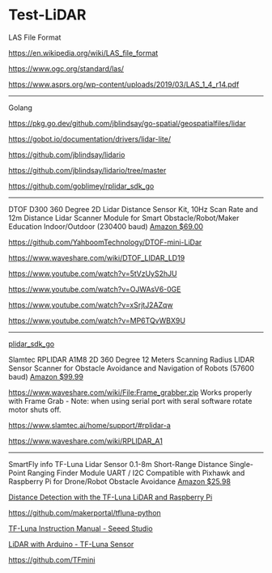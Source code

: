 # Test-LiDAR
LAS File Format

https://en.wikipedia.org/wiki/LAS_file_format

https://www.ogc.org/standard/las/

https://www.asprs.org/wp-content/uploads/2019/03/LAS_1_4_r14.pdf

 ------------------------------
 
  Golang

https://pkg.go.dev/github.com/jblindsay/go-spatial/geospatialfiles/lidar

https://gobot.io/documentation/drivers/lidar-lite/

https://github.com/jblindsay/lidario

https://github.com/jblindsay/lidario/tree/master

https://github.com/goblimey/rplidar_sdk_go

---------------------------

DTOF D300 360 Degree 2D Lidar Distance Sensor Kit, 10Hz Scan Rate and 12m Distance Lidar Scanner Module for Smart Obstacle/Robot/Maker Education Indoor/Outdoor  (230400 baud)
[Amazon $69.00 ](https://www.amazon.com/DTOF-D300-Distance-Obstacle-Education/dp/B0B1V8D36H/ref=sr_1_44?keywords=WayPonDEV&qid=1691066606&sr=8-44)

https://github.com/YahboomTechnology/DTOF-mini-LiDar

https://www.waveshare.com/wiki/DTOF_LIDAR_LD19

https://www.youtube.com/watch?v=5tVzUyS2hJU

https://www.youtube.com/watch?v=OJWAsV6-0GE

https://www.youtube.com/watch?v=xSrjtJ2AZqw 

https://www.youtube.com/watch?v=MP6TQvWBX9U

---------------------------

[ plidar_sdk_go]( https://github.com/goblimey/rplidar_sdk_go)

Slamtec RPLIDAR A1M8 2D 360 Degree 12 Meters Scanning Radius LIDAR Sensor Scanner for Obstacle Avoidance and Navigation of Robots (57600 baud)
[ Amazon $99.99  ](https://www.amazon.com/Slamtec-RPLIDAR-Scanning-Avoidance-Navigation/dp/B07TJW5SXF/ref=asc_df_B07TJW5SXF/?tag=hyprod-20&linkCode=df0&hvadid=385584089652&hvpos=&hvnetw=g&hvrand=17746036695425600631&hvpone=&hvptwo=&hvqmt=&hvdev=c&hvdvcmdl=&hvlocint=&hvlocphy=1023756&hvtargid=pla-833793200531&psc=1&tag=&ref=&adgrpid=76780761017&hvpone=&hvptwo=&hvadid=385584089652&hvpos=&hvnetw=g&hvrand=17746036695425600631&hvqmt=&hvdev=c&hvdvcmdl=&hvlocint=&hvlocphy=1023756&hvtargid=pla-833793200531 )

https://www.waveshare.com/wiki/File:Frame_grabber.zip Works properly with Frame Grab - Note: when using serial port with seral software rotate motor shuts off.

https://www.slamtec.ai/home/support/#rplidar-a

https://www.waveshare.com/wiki/RPLIDAR_A1

---------------------------

SmartFly info TF-Luna Lidar Sensor 0.1-8m Short-Range Distance Single-Point Ranging Finder Module UART / I2C Compatible with Pixhawk and Raspberry Pi for Drone/Robot Obstacle Avoidance
[ Amazon $25.98 ](https://www.amazon.com/gp/product/B08F55QTWP/ref=ppx_yo_dt_b_search_asin_title?ie=UTF8&th=1)

[ Distance Detection with the TF-Luna LiDAR and Raspberry Pi ]( https://makersportal.com/blog/distance-detection-with-the-tf-luna-lidar-and-raspberry-pi)

https://github.com/makerportal/tfluna-python

[TF-Luna Instruction Manual - Seeed Studio ](https://files.seeedstudio.com/wiki/Grove-TF_Mini_LiDAR/res/SJ-PM-TF-Luna-A03-Product-Manual.pdf )

[LiDAR with Arduino - TF-Luna Sensor ]( https://www.youtube.com/watch?v=QMW1H0owzdY&t=8s)

https://github.com/TFmini


